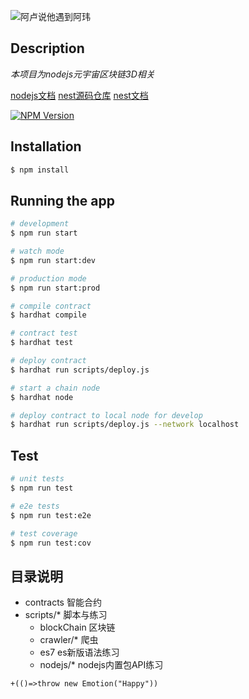 ![阿卢说他遇到阿玮](https://tvax2.sinaimg.cn/crop.47.138.345.345.180/6b20647bly8fh6rmudt3cj20c80ha40r.jpg)

## Description

*本项目为nodejs元宇宙区块链3D相关*

[nodejs文档](http://nodejs.cn/api/http.html)
[nest源码仓库](https://github.com/nestjs/nest)
[nest文档](https://docs.nestjs.com/support)

<a href="https://www.npmjs.com/~nestjscore" target="_blank"><img src="https://img.shields.io/npm/v/@nestjs/core.svg" alt="NPM Version" /></a>

## Installation

```bash
$ npm install
```

## Running the app

```bash
# development
$ npm run start

# watch mode
$ npm run start:dev

# production mode
$ npm run start:prod

# compile contract
$ hardhat compile

# contract test
$ hardhat test

# deploy contract
$ hardhat run scripts/deploy.js

# start a chain node
$ hardhat node

# deploy contract to local node for develop
$ hardhat run scripts/deploy.js --network localhost
```

## Test

```bash
# unit tests
$ npm run test

# e2e tests
$ npm run test:e2e

# test coverage
$ npm run test:cov
```

## 目录说明
* contracts 智能合约
* scripts/* 脚本与练习
    * blockChain 区块链
    * crawler/* 爬虫
    * es7 es新版语法练习
    * nodejs/* nodejs内置包API练习

`+(()=>throw new Emotion("Happy"))`